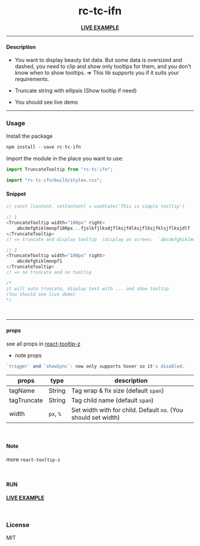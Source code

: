 <div align="center">
    <h1>rc-tc-ifn</h1>
    <b><a href="https://codesandbox.io/s/rc-tc-ifn-nblgi">LIVE EXAMPLE</a></b>
</div>

---

#### Description

+ You want to display beauty list data. But some data is oversized and dashed, you need to clip and show only tooltips for them, and you don't know when to show tooltips.
=> This lib supports you if it suits your requirements.

+ Truncate string with ellipsis (Show tooltip if need)

+ You should see live demo

---
### Usage

Install the package

```js
npm install --save rc-tc-ifn
```

Import the module in the place you want to use:
```js
import TruncateTooltip from "rc-tc-ifn";

import "rc-tc-ifn/build/styles.css";

```

#### Snippet

```js
// const [content, setContent] = useState('This is simple tooltip')

// 1
<TruncateTooltip width="100px" right>
    abcdefghiklmonpf100px...fjslkfjlksdjflksjfdlksjflksjfklsjflksjdlf
</TruncateTooltip>
// => truncate and display tooltip  (display on screen:  `abcdefghiklmonpf100px...` )

// 2
<TruncateTooltip width="100px" right>
    abcdefghiklmonpf1
</TruncateTooltip>
// => no truncate and no tooltip

/*
it will auto truncate, display text with ... and show tooltip
(You should see live demo)
*/

```

<br />

---


#### props

see all props in [react-tooltip-z](https://www.npmjs.com/package/react-tooltip-z)

+ note props

```js
`trigger` and `showSync`: now only supports hover so it's disabled.
```

| props                | type                          | description                                                                |
|----------------------|-------------------------------|----------------------------------------------------------------------------|
| tagName              | String                        | Tag wrap & fix size (default `span`)                                       |
| tagTruncate          | String                        | Tag child name (default `span`)                                            |
| width                | `px`, `%`                     | Set width with for child. Default `no`. (You should set width)             |

<br />

#### Note
more `react-tooltip-z`

<br />

#### RUN

<b><a href="https://codesandbox.io/s/rc-tc-ifn-nblgi">LIVE EXAMPLE</a></b>

<br />

### License

MIT
